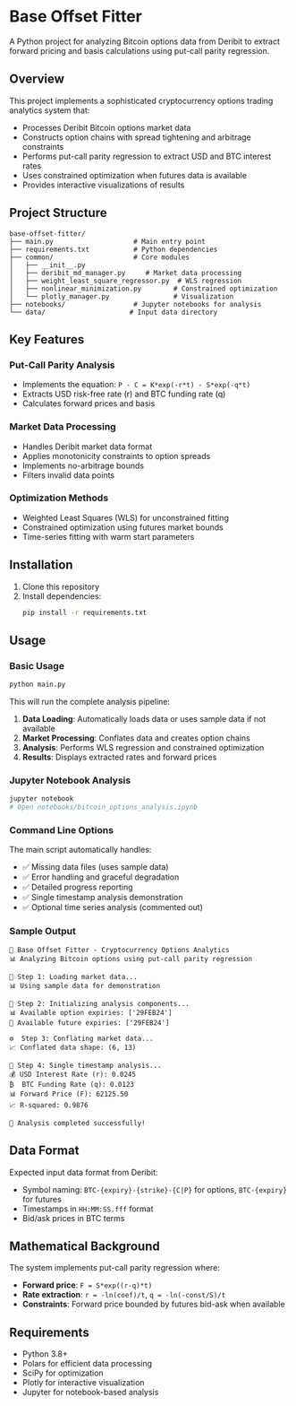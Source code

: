 # Base Offset Fitter

A Python project for analyzing Bitcoin options data from Deribit to extract forward pricing and basis calculations using put-call parity regression.

## Overview

This project implements a sophisticated cryptocurrency options trading analytics system that:

- Processes Deribit Bitcoin options market data
- Constructs option chains with spread tightening and arbitrage constraints
- Performs put-call parity regression to extract USD and BTC interest rates
- Uses constrained optimization when futures data is available
- Provides interactive visualizations of results

## Project Structure

```
base-offset-fitter/
├── main.py                    # Main entry point
├── requirements.txt           # Python dependencies
├── common/                    # Core modules
│   ├── __init__.py
│   ├── deribit_md_manager.py     # Market data processing
│   ├── weight_least_square_regressor.py  # WLS regression
│   ├── nonlinear_minimization.py        # Constrained optimization
│   └── plotly_manager.py                # Visualization
├── notebooks/                 # Jupyter notebooks for analysis
└── data/                     # Input data directory
```

## Key Features

### Put-Call Parity Analysis
- Implements the equation: `P - C = K*exp(-r*t) - S*exp(-q*t)`
- Extracts USD risk-free rate (r) and BTC funding rate (q)
- Calculates forward prices and basis

### Market Data Processing
- Handles Deribit market data format
- Applies monotonicity constraints to option spreads
- Implements no-arbitrage bounds
- Filters invalid data points

### Optimization Methods
- Weighted Least Squares (WLS) for unconstrained fitting
- Constrained optimization using futures market bounds
- Time-series fitting with warm start parameters

## Installation

1. Clone this repository
2. Install dependencies:
   ```bash
   pip install -r requirements.txt
   ```

## Usage

### Basic Usage
```bash
python main.py
```

This will run the complete analysis pipeline:
1. **Data Loading**: Automatically loads data or uses sample data if not available
2. **Market Processing**: Conflates data and creates option chains  
3. **Analysis**: Performs WLS regression and constrained optimization
4. **Results**: Displays extracted rates and forward prices

### Jupyter Notebook Analysis
```bash
jupyter notebook
# Open notebooks/bitcoin_options_analysis.ipynb
```

### Command Line Options
The main script automatically handles:
- ✅ Missing data files (uses sample data)
- ✅ Error handling and graceful degradation
- ✅ Detailed progress reporting
- ✅ Single timestamp analysis demonstration
- ✅ Optional time series analysis (commented out)

### Sample Output
```
🚀 Base Offset Fitter - Cryptocurrency Options Analytics
📊 Analyzing Bitcoin options using put-call parity regression

🔄 Step 1: Loading market data...
📊 Using sample data for demonstration

🔧 Step 2: Initializing analysis components...
📊 Available option expiries: ['29FEB24']
🔮 Available future expiries: ['29FEB24']

⚙️  Step 3: Conflating market data...
📈 Conflated data shape: (6, 13)

🎯 Step 4: Single timestamp analysis...
💰 USD Interest Rate (r): 0.0245
₿  BTC Funding Rate (q): 0.0123
📊 Forward Price (F): 62125.50
📈 R-squared: 0.9876

🎉 Analysis completed successfully!
```

## Data Format

Expected input data format from Deribit:
- Symbol naming: `BTC-{expiry}-{strike}-{C|P}` for options, `BTC-{expiry}` for futures
- Timestamps in `HH:MM:SS.fff` format
- Bid/ask prices in BTC terms

## Mathematical Background

The system implements put-call parity regression where:
- **Forward price**: `F = S*exp((r-q)*t)`
- **Rate extraction**: `r = -ln(coef)/t`, `q = -ln(-const/S)/t`
- **Constraints**: Forward price bounded by futures bid-ask when available

## Requirements

- Python 3.8+
- Polars for efficient data processing
- SciPy for optimization
- Plotly for interactive visualization
- Jupyter for notebook-based analysis